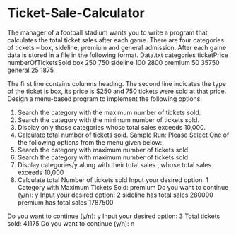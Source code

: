 # Ticket-Sale-Calculator
The manager of a football stadium wants you to write a program that calculates the total ticket sales after each game. There are four categories of tickets – box, sideline, premium and general admission. After each game data is stored in a file in the following format.
Data.txt
categories   ticketPrice    numberOfTicketsSold
box            250                   750
sideline       100                   2800
premium        50                   35750
general        25                    1875


The first line contains columns heading.
The second line indicates the type of the ticket is box, its price is $250 and 750 tickets were sold at that price.
Design a menu-based program to implement the following options:
1.	Search the category with the maximum number of tickets sold.
2.	Search the category with the minimum number of tickets sold.
3.	Display only those categories whose total sales exceeds 10,000.
4.	Calculate total number of tickets sold. 
Sample Run:
Please Select One of the following options from the menu given below:
1.	Search the category with maximum number of tickets sold
2.	Search the category with maximum number of tickets sold
3.	Display categories/y along with their total sales , whose total sales exceeds 10,000
4.	Calculate total Number of tickets sold 
Input your desired option: 1
Category with Maximum Tickets Sold: premium
Do you want to continue (y/n): y 
Input your desired option: 2
sideline has total sales 280000
premium has total sales 1787500

Do you want to continue (y/n): y 
Input your desired option: 3
Total tickets sold: 41175
Do you want to continue (y/n): n

